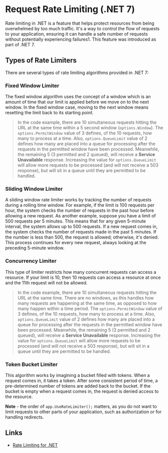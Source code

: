 # Request Rate Limiting (.NET 7)

Rate limiting in .NET is a feature that helps protect resources from being overwhelmed by too much traffic. It's a way to control the flow of requests to your application, ensuring it can handle a safe number of requests without potentially experiencing failures1. This feature was introduced as part of .NET 7.

## Types of Rate Limiters
There are several types of rate limiting algorithms provided in .NET 7:

### Fixed Window Limiter

The fixed window algorithm uses the concept of a window which is an amount of time that our limit is applied before we move on to the next window. In the fixed window case, moving to the next window means resetting the limit back to its starting point.

> In the code example, there are 10 simultaneous requests hitting the URL at the same time within a 5 second window (`options.Window`). The `options.PermitWindow` value of 3 defines, of the 10 requests, how many to process at a time. Also, `options.QueueLimit` value of 2 defines how many are placed into a queue for processing after the requests in the permitted window have been processed. Meanwhile, the remaining 5 (3 permitted and 2 queued), will receive a **Service Unavailable** response. Increasing the value for `options.QueueLimit` will allow more requests to be processed (and will not receive a 503 response), but will sit in a queue until they are permitted to be handled.

### Sliding Window Limiter

A sliding window rate limiter works by tracking the number of requests during a rolling time window. For example, if the limit is 100 requests per hour, the system checks the number of requests in the past hour before allowing a new request. As another example, suppose you have a limit of 500 requests per 5 minutes. This means that for any given 5-minute interval, the system allows up to 500 requests. If a new request comes in, the system checks the number of requests made in the past 5 minutes. If the number is less than 500, the request is allowed; otherwise, it's denied. This process continues for every new request, always looking at the preceding 5-minute window.

### Concurrency Limiter

This type of limiter restricts how many concurrent requests can access a resource. If your limit is 10, then 10 requests can access a resource at once and the 11th request will not be allowed.

> In the code example, there are 10 simultaneous requests hitting the URL at the same time. There are no windows, as this handles how many requests are happening at the same time, as opposed to how many happen within a time period. The `options.PermitWindow` value of 3 defines, of the 10 requests, how many to process at a time. Also, `options.QueueLimit` value of 2 defines how many are placed into a queue for processing after the requests in the permitted window have been processed. Meanwhile, the remaining 5 (3 permitted and 2 queued), will receive a **Service Unavailable** response. Increasing the value for `options.QueueLimit` will allow more requests to be processed (and will not receive a 503 response), but will sit in a queue until they are permitted to be handled.

### Token Bucket Limiter

This algorithm works by imagining a bucket filled with tokens. When a request comes in, it takes a token. After some consistent period of time, a pre-determined number of tokens are added back to the bucket. If the bucket is empty when a request comes in, the request is denied access to the resource.


**Note** - the order of `app.UseRateLimiter();` matters, as you do not want to limit requests to other parts of your application, such as authorization or for handling redirects. 

## Links
- [Rate Limiting for .NET](https://devblogs.microsoft.com/dotnet/announcing-rate-limiting-for-dotnet/)